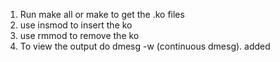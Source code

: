 1. Run make all or make to get the .ko files
2. use insmod to insert the ko
3. use rmmod to remove the ko
4. To view the output do dmesg -w (continuous dmesg).
added
